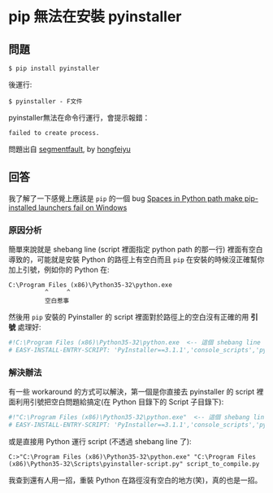 # pip 無法在安裝 pyinstaller

## 問題

```
$ pip install pyinstaller
```

後運行:

```
$ pyinstaller - F文件
```

pyinstaller無法在命令行運行，會提示報錯：

```
failed to create process.
```

問題出自 [segmentfault](https://segmentfault.com/q/1010000005615543/a-1020000005616501), by [hongfeiyu](https://segmentfault.com/u/hongfeiyu)

## 回答

我了解了一下感覺上應該是 `pip` 的一個 bug [Spaces in Python path make pip-installed launchers fail on Windows][1]

### 原因分析

簡單來說就是 shebang line (script 裡面指定 python path 的那一行) 裡面有空白導致的，可能就是安裝 Python 的路徑上有空白而且 `pip` 在安裝的時候沒正確幫你加上引號，例如你的 Python 在:

```
C:\Program Files (x86)\Python35-32\python.exe
          ^     ^           
          空白惹事
```

然後用 `pip` 安裝的 Pyinstaller 的 script 裡面對於路徑上的空白沒有正確的用 **引號** 處理好:

```python
#!C:\Program Files (x86)\Python35-32\python.exe  <-- 這個 shebang line 有問題，因為空白
# EASY-INSTALL-ENTRY-SCRIPT: 'PyInstaller==3.1.1','console_scripts','pyinstaller'
```

### 解決辦法

有一些 workaround 的方式可以解決，第一個是你直接去 pyinstaller 的 script 裡面利用引號把空白問題給搞定(在 Python 目錄下的 Script 子目錄下):

```python
#!"C:\Program Files (x86)\Python35-32\python.exe"  <-- 這個 shebang line 有問題，因為空白，我們補上前後的引號
# EASY-INSTALL-ENTRY-SCRIPT: 'PyInstaller==3.1.1','console_scripts','pyinstaller'
```

或是直接用 Python 運行 script (不透過 shebang line 了):

```
C:>"C:\Program Files (x86)\Python35-32\python.exe" "C:\Program Files (x86)\Python35-32\Scripts\pyinstaller-script.py" script_to_compile.py
```

我查到還有人用一招，重裝 Python 在路徑沒有空白的地方(笑)，真的也是一招。

  [1]: https://github.com/pypa/pip/issues/2783
